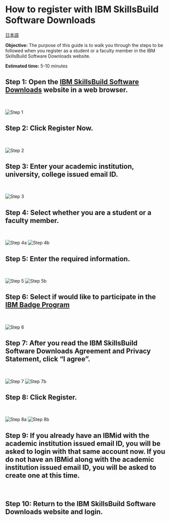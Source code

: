 # How to register with IBM SkillsBuild Software Downloads 


[日本語](/academic-initiative/jp/how-to/How-to-register-with-the-IBM-Academic-Initiative/readme.md)

**Objective:** The purpose of this guide is to walk you through the steps to be followed when you register as a student or a faculty member in the IBM SkillsBuild Software Downloads website.

**Estimated time:** 5-10 minutes

## Step 1: Open the [IBM SkillsBuild Software Downloads](https://ibm.com/academic) website in a web browser.
<br />

![Step 1](images/step1.png)

## Step 2: Click **Register Now.**
<br />

![Step 2](images/step2.png)

## Step 3: Enter your academic institution, university, college issued email ID.
<br />

![Step 3](images/step3.png)

## Step 4: Select whether you are a student or a faculty member.
<br />

![Step 4a](images/step4a.png)
![Step 4b](images/step4b.png)

## Step 5: Enter the required information.
<br />

![Step 5](images/step5a.png)
![Step 5b](images/step5b.png)

## Step 6: Select if would like to participate in the [IBM Badge Program](https://www.ibm.com/training/credentials)
<br />

![Step 6](images/step6.png)

## Step 7: After you read the IBM SkillsBuild Software Downloads Agreement and Privacy Statement, click **“I agree”.**
<br />

![Step 7](images/step6a.png)
![Step 7b](images/step6b.png)
 
## Step 8: Click **Register**.
<br />

![Step 8a](images/step7a.png)
![Step 8b](images/step7b.png)
 
## Step 9: If you already have an IBMid with the academic institution issued email ID, you will be asked to login with that same account now. If you do not have an IBMid along with the academic institution issued email ID, you will be asked to create one at this time.
<br />

## Step 10: Return to the IBM SkillsBuild Software Downloads website and login.